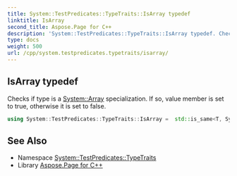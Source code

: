 ```yaml
---
title: System::TestPredicates::TypeTraits::IsArray typedef
linktitle: IsArray
second_title: Aspose.Page for C++
description: 'System::TestPredicates::TypeTraits::IsArray typedef. Checks if type is a System::Array specialization. If so, value member is set to true, otherwise it is set to false in C++.'
type: docs
weight: 500
url: /cpp/system.testpredicates.typetraits/isarray/
---
```

## IsArray typedef


Checks if type is a [System::Array](../../system/array/) specialization. If so, value member is set to true, otherwise it is set to false.

```cpp
using System::TestPredicates::TypeTraits::IsArray =  std::is_same<T, System::Array<typename T::ValueType>>
```


## See Also

* Namespace [System::TestPredicates::TypeTraits](../)
* Library [Aspose.Page for C++](../../)
